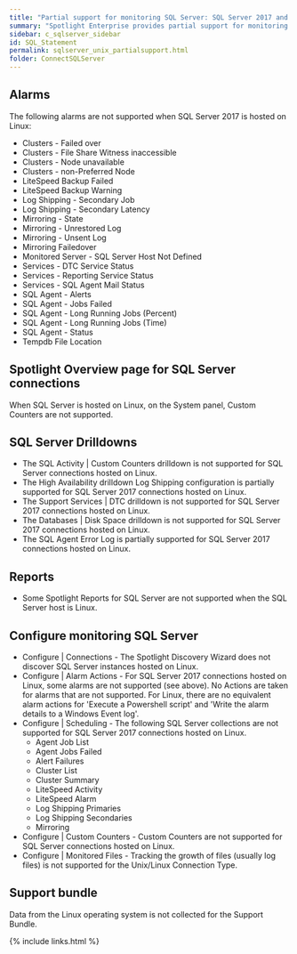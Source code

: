 ```yaml
---
title: "Partial support for monitoring SQL Server: SQL Server 2017 and Linux hosted SQL Server connections"
summary: "Spotlight Enterprise provides partial support for monitoring SQL Server 2017 connections and SQL Server connections hosted on Linux."
sidebar: c_sqlserver_sidebar
id: SQL_Statement
permalink: sqlserver_unix_partialsupport.html
folder: ConnectSQLServer
---
```



## Alarms
The following alarms are not supported when SQL Server 2017 is hosted on Linux:

* Clusters - Failed over
* Clusters - File Share Witness inaccessible
* Clusters - Node unavailable
* Clusters - non-Preferred Node
* LiteSpeed Backup Failed
* LiteSpeed Backup Warning
* Log Shipping - Secondary Job
* Log Shipping - Secondary Latency
* Mirroring - State
* Mirroring - Unrestored Log
* Mirroring - Unsent Log
* Mirroring Failedover
* Monitored Server - SQL Server Host Not Defined
* Services - DTC Service Status
* Services - Reporting Service Status
* Services - SQL Agent Mail Status
* SQL Agent - Alerts
* SQL Agent - Jobs Failed
* SQL Agent - Long Running Jobs (Percent)
* SQL Agent - Long Running Jobs (Time)
* SQL Agent - Status
* Tempdb File Location

## Spotlight Overview page for SQL Server connections
When SQL Server is hosted on Linux, on the System panel, Custom Counters are not supported.


## SQL Server Drilldowns

* The SQL Activity \| Custom Counters drilldown is not supported for SQL Server connections hosted on Linux.
* The High Availability drilldown Log Shipping configuration is partially supported for SQL Server 2017 connections hosted on Linux.
* The Support Services \| DTC drilldown is not supported for SQL Server 2017 connections hosted on Linux.
* The Databases \| Disk Space drilldown is not supported for SQL Server 2017 connections hosted on Linux.
* The SQL Agent Error Log is partially supported for SQL Server 2017 connections hosted on Linux.


## Reports

* Some Spotlight Reports for SQL Server are not supported when the SQL Server host is Linux.


## Configure monitoring SQL Server

* Configure \| Connections - The Spotlight Discovery Wizard does not discover SQL Server instances hosted on Linux.
* Configure \| Alarm Actions - For SQL Server 2017 connections hosted on Linux, some alarms are not supported (see above). No Actions are taken for alarms that are not supported. For Linux, there are no equivalent alarm actions for 'Execute a Powershell script' and 'Write the alarm details to a Windows Event log'.
* Configure \| Scheduling - The following SQL Server collections are not supported for SQL Server 2017 connections hosted on Linux.
    * Agent Job List
    * Agent Jobs Failed
    * Alert Failures
    * Cluster List
    * Cluster Summary
    * LiteSpeed Activity
    * LiteSpeed Alarm
    * Log Shipping Primaries
    * Log Shipping Secondaries
    * Mirroring
* Configure \| Custom Counters - Custom Counters are not supported for SQL Server connections hosted on Linux.
* Configure \| Monitored Files -  Tracking the growth of files (usually log files) is not supported for the Unix/Linux Connection Type.


## Support bundle
Data from the Linux operating system is not collected for the Support Bundle.


{% include links.html %}
